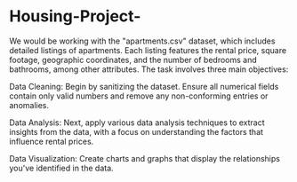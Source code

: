 # Housing-Project-

We would be working with the "apartments.csv" dataset, which includes detailed listings of apartments. Each listing features the rental price, square footage, geographic coordinates, and the number of bedrooms and bathrooms, among other attributes. The task involves three main objectives:

Data Cleaning: Begin by sanitizing the dataset. Ensure all numerical fields contain only valid numbers and remove any non-conforming entries or anomalies.

Data Analysis: Next, apply various data analysis techniques to extract insights from the data, with a focus on understanding the factors that influence rental prices.

Data Visualization: Create charts and graphs that display the relationships you've identified in the data.
